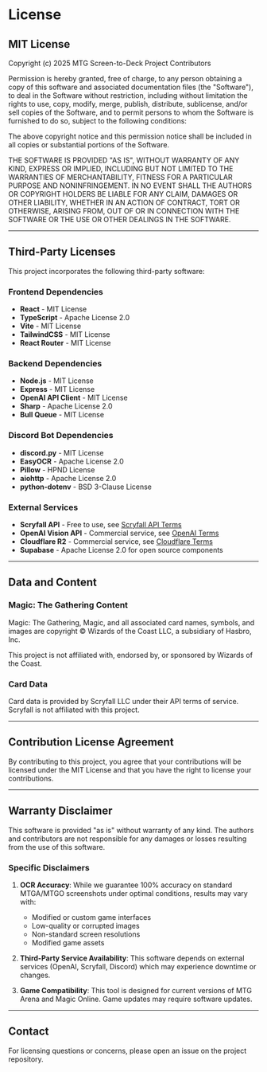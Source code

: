 # License

## MIT License

Copyright (c) 2025 MTG Screen-to-Deck Project Contributors

Permission is hereby granted, free of charge, to any person obtaining a copy
of this software and associated documentation files (the "Software"), to deal
in the Software without restriction, including without limitation the rights
to use, copy, modify, merge, publish, distribute, sublicense, and/or sell
copies of the Software, and to permit persons to whom the Software is
furnished to do so, subject to the following conditions:

The above copyright notice and this permission notice shall be included in all
copies or substantial portions of the Software.

THE SOFTWARE IS PROVIDED "AS IS", WITHOUT WARRANTY OF ANY KIND, EXPRESS OR
IMPLIED, INCLUDING BUT NOT LIMITED TO THE WARRANTIES OF MERCHANTABILITY,
FITNESS FOR A PARTICULAR PURPOSE AND NONINFRINGEMENT. IN NO EVENT SHALL THE
AUTHORS OR COPYRIGHT HOLDERS BE LIABLE FOR ANY CLAIM, DAMAGES OR OTHER
LIABILITY, WHETHER IN AN ACTION OF CONTRACT, TORT OR OTHERWISE, ARISING FROM,
OUT OF OR IN CONNECTION WITH THE SOFTWARE OR THE USE OR OTHER DEALINGS IN THE
SOFTWARE.

---

## Third-Party Licenses

This project incorporates the following third-party software:

### Frontend Dependencies

- **React** - MIT License
- **TypeScript** - Apache License 2.0
- **Vite** - MIT License
- **TailwindCSS** - MIT License
- **React Router** - MIT License

### Backend Dependencies

- **Node.js** - MIT License
- **Express** - MIT License
- **OpenAI API Client** - MIT License
- **Sharp** - Apache License 2.0
- **Bull Queue** - MIT License

### Discord Bot Dependencies

- **discord.py** - MIT License
- **EasyOCR** - Apache License 2.0
- **Pillow** - HPND License
- **aiohttp** - Apache License 2.0
- **python-dotenv** - BSD 3-Clause License

### External Services

- **Scryfall API** - Free to use, see [Scryfall API Terms](https://scryfall.com/docs/api)
- **OpenAI Vision API** - Commercial service, see [OpenAI Terms](https://openai.com/terms)
- **Cloudflare R2** - Commercial service, see [Cloudflare Terms](https://www.cloudflare.com/terms)
- **Supabase** - Apache License 2.0 for open source components

---

## Data and Content

### Magic: The Gathering Content

Magic: The Gathering, Magic, and all associated card names, symbols, and images are 
copyright © Wizards of the Coast LLC, a subsidiary of Hasbro, Inc.

This project is not affiliated with, endorsed by, or sponsored by Wizards of the Coast.

### Card Data

Card data is provided by Scryfall LLC under their API terms of service.
Scryfall is not affiliated with this project.

---

## Contribution License Agreement

By contributing to this project, you agree that your contributions will be licensed 
under the MIT License and that you have the right to license your contributions.

---

## Warranty Disclaimer

This software is provided "as is" without warranty of any kind. The authors and 
contributors are not responsible for any damages or losses resulting from the use 
of this software.

### Specific Disclaimers

1. **OCR Accuracy**: While we guarantee 100% accuracy on standard MTGA/MTGO screenshots 
   under optimal conditions, results may vary with:
   - Modified or custom game interfaces
   - Low-quality or corrupted images
   - Non-standard screen resolutions
   - Modified game assets

2. **Third-Party Service Availability**: This software depends on external services 
   (OpenAI, Scryfall, Discord) which may experience downtime or changes.

3. **Game Compatibility**: This tool is designed for current versions of MTG Arena 
   and Magic Online. Game updates may require software updates.

---

## Contact

For licensing questions or concerns, please open an issue on the project repository.